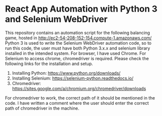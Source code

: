 # React App Automation with Python 3 and Selenium WebDriver

This repository contains an automation script for the following balancing game, hosted in http://ec2-54-208-152-154.compute-1.amazonaws.com/
Python 3 is used to write the Selenium WebDriver automation code, so to run this code, the user must have both Python 3.x.x and selenium library installed in the intended system. For browser, I have used Chrome. For Selenium to access chrome, chromedriver is required. Please check the following links for the installation and setup.
1. Installing Python: https://www.python.org/downloads/
2. Installing Selenium: https://selenium-python.readthedocs.io/
3. Chromedriver: https://sites.google.com/a/chromium.org/chromedriver/downloads

For chromedriver to work, the correct path of it should be mentioned in the code. I have written a comment where the user should enter the correct path of chromedriver in the machine.
